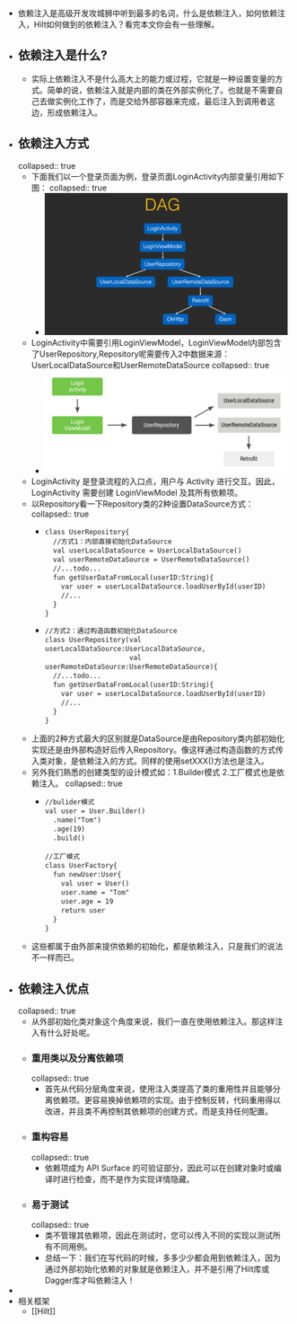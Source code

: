 - 依赖注入是高级开发攻城狮中听到最多的名词，什么是依赖注入，如何依赖注入，Hilt如何做到的依赖注入？看完本文你会有一些理解。
- ## 依赖注入是什么?
	- 实际上依赖注入不是什么高大上的能力或过程，它就是一种设置变量的方式。简单的说，依赖注入就是内部的类在外部实例化了。也就是不需要自己去做实例化工作了，而是交给外部容器来完成，最后注入到调用者这边，形成依赖注入。
- ## 依赖注入方式
  collapsed:: true
	- 下面我们以一个登录页面为例，登录页面LoginActivity内部变量引用如下图：
	  collapsed:: true
		- ![image.png](../assets/image_1684407429904_0.png)
	- LoginActivity中需要引用LoginViewModel，LoginViewModel内部包含了UserRepository,Repository呢需要传入2中数据来源：UserLocalDataSource和UserRemoteDataSource
	  collapsed:: true
		- ![image.png](../assets/image_1684407443491_0.png)
	- LoginActivity 是登录流程的入口点，用户与 Activity 进行交互。因此，LoginActivity 需要创建 LoginViewModel 及其所有依赖项。
	- 以Repository看一下Repository类的2种设置DataSource方式：
	  collapsed:: true
		- ```
		  class UserRepository{
		    //方式1：内部直接初始化DataSource
		    val userLocalDataSource = UserLocalDataSource()
		    val userRemoteDataSource = UserRemoteDataSource()
		    //...todo...
		    fun getUserDataFromLocal(userID:String){
		      var user = userLocalDataSource.loadUserById(userID)
		      //...
		    }
		  }
		  ```
		- ```
		  //方式2：通过构造函数初始化DataSource
		  class UserRepository(val userLocalDataSource:UserLocalDataSource,
		                       val userRemoteDataSource:UserRemoteDataSource){
		    //...todo...
		    fun getUserDataFromLocal(userID:String){
		      var user = userLocalDataSource.loadUserById(userID)
		      //...
		    }
		  }
		  ```
	- 上面的2种方式最大的区别就是DataSource是由Repository类内部初始化实现还是由外部构造好后传入Repository。像这样通过构造函数的方式传入类对象，是依赖注入的方式。同样的使用setXXX()方法也是注入。
	- 另外我们熟悉的创建类型的设计模式如：1.Builder模式 2.工厂模式也是依赖注入。
	  collapsed:: true
		- ```
		  //bulider模式
		  val user = User.Builder()
		  	.name("Tom")
		  	.age(19)
		  	.build()
		  
		  //工厂模式
		  class UserFactory{
		    fun newUser:User{
		      val user = User()
		      user.name = "Tom"
		      user.age = 19
		      return user
		    }
		  }
		  ```
	- 这些都属于由外部来提供依赖的初始化，都是依赖注入，只是我们的说法不一样而已。
- ## 依赖注入优点
  collapsed:: true
	- 从外部初始化类对象这个角度来说，我们一直在使用依赖注入。那这样注入有什么好处呢。
	- ### 重用类以及分离依赖项
	  collapsed:: true
		- 首先从代码分层角度来说，使用注入类提高了类的重用性并且能够分离依赖项。更容易换掉依赖项的实现。由于控制反转，代码重用得以改进，并且类不再控制其依赖项的创建方式，而是支持任何配置。
	- ### 重构容易
	  collapsed:: true
		- 依赖项成为 API Surface 的可验证部分，因此可以在创建对象时或编译时进行检查，而不是作为实现详情隐藏。
	- ### 易于测试
	  collapsed:: true
		- 类不管理其依赖项，因此在测试时，您可以传入不同的实现以测试所有不同用例。
		- 总结一下：我们在写代码的时候，多多少少都会用到依赖注入，因为通过外部初始化依赖的对象就是依赖注入，并不是引用了Hilt库或Dagger库才叫依赖注入！
-
- 相关框架
	- [[Hilt]]